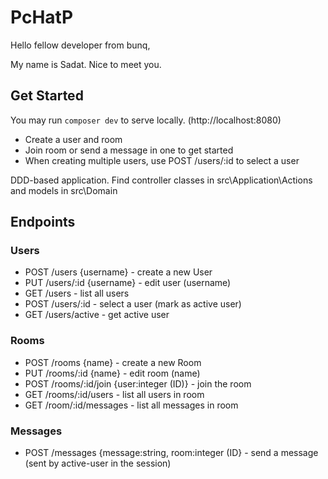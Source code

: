 # PcHatP

Hello fellow developer from bunq,

My name is Sadat. Nice to meet you.

## Get Started
You may run `composer dev` to serve locally. (http://localhost:8080)

  - Create a user and room 
  - Join room or send a message in one to get started
  - When creating multiple users, use POST /users/:id to select a user

DDD-based application. Find controller classes in src\Application\Actions and models in src\Domain

## Endpoints

### Users
  - POST /users {username} - create a new User
  - PUT /users/:id {username} -  edit user (username)
  - GET /users - list all users
  - POST /users/:id - select a user (mark as active user)
  - GET /users/active - get active user

### Rooms
  - POST /rooms {name} - create a new Room
  - PUT /rooms/:id {name} - edit room (name)
  - POST /rooms/:id/join {user:integer (ID)} - join the room
  - GET /rooms/:id/users - list all users in room
  - GET /room/:id/messages - list all messages in room

### Messages
  - POST /messages {message:string, room:integer (ID} - send a message (sent by active-user in the session)


